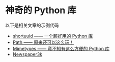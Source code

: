 # 神奇的 Python 库

以下是相关文章的示例代码

- [shortuuid —— 一个超好用的 Python 库](./shortuuid_code/main.py)
- [Path —— 原来还可以这么玩！](./path_code/main.py)
- [Mimetypes —— 竟不知有这么方便的 Python 库](./mimetypes_code/main.py)
- [Newspaper3k](./newspaper3k/main.py)
